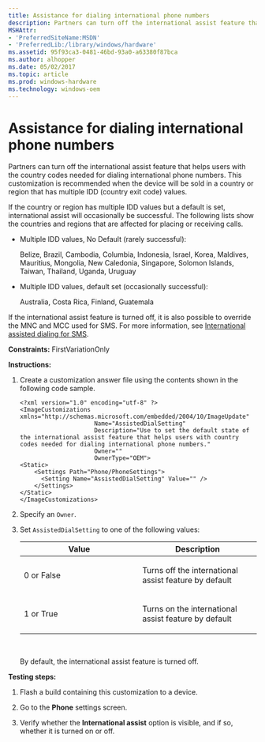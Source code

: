 ```yaml
---
title: Assistance for dialing international phone numbers
description: Partners can turn off the international assist feature that helps users with the country codes needed for dialing international phone numbers.
MSHAttr:
- 'PreferredSiteName:MSDN'
- 'PreferredLib:/library/windows/hardware'
ms.assetid: 95f93ca3-0481-46bd-93a0-a63380f87bca
ms.author: alhopper
ms.date: 05/02/2017
ms.topic: article
ms.prod: windows-hardware
ms.technology: windows-oem
---
```


# Assistance for dialing international phone numbers


Partners can turn off the international assist feature that helps users with the country codes needed for dialing international phone numbers. This customization is recommended when the device will be sold in a country or region that has multiple IDD (country exit code) values.

If the country or region has multiple IDD values but a default is set, international assist will occasionally be successful. The following lists show the countries and regions that are affected for placing or receiving calls.

-   Multiple IDD values, No Default (rarely successful):

    Belize, Brazil, Cambodia, Columbia, Indonesia, Israel, Korea, Maldives, Mauritius, Mongolia, New Caledonia, Singapore, Solomon Islands, Taiwan, Thailand, Uganda, Uruguay

-   Multiple IDD values, default set (occasionally successful):

    Australia, Costa Rica, Finland, Guatemala

If the international assist feature is turned off, it is also possible to override the MNC and MCC used for SMS. For more information, see [International assisted dialing for SMS](international-assisted-dialing-for-sms.md).

<a href="" id="constraints---firstvariationonly"></a>**Constraints:** FirstVariationOnly  

<a href="" id="instructions-"></a>**Instructions:**  
1.  Create a customization answer file using the contents shown in the following code sample.

    ``` syntax
    <?xml version="1.0" encoding="utf-8" ?>  
    <ImageCustomizations xmlns="http://schemas.microsoft.com/embedded/2004/10/ImageUpdate"  
                         Name="AssistedDialSetting"  
                         Description="Use to set the default state of the international assist feature that helps users with country codes needed for dialing international phone numbers."  
                         Owner=""  
                         OwnerType="OEM"> 
    <Static>
        <Settings Path="Phone/PhoneSettings">  
          <Setting Name="AssistedDialSetting" Value="" />      
        </Settings>  
    </Static>
    </ImageCustomizations>
    ```

2.  Specify an `Owner`.

3.  Set `AssistedDialSetting` to one of the following values:

    <table>
    <colgroup>
    <col width="50%" />
    <col width="50%" />
    </colgroup>
    <thead>
    <tr class="header">
    <th>Value</th>
    <th>Description</th>
    </tr>
    </thead>
    <tbody>
    <tr class="odd">
    <td><p>0 or False</p></td>
    <td><p>Turns off the international assist feature by default</p></td>
    </tr>
    <tr class="even">
    <td><p>1 or True</p></td>
    <td><p>Turns on the international assist feature by default</p></td>
    </tr>
    </tbody>
    </table>

     

    By default, the international assist feature is turned off.

<a href="" id="testing-steps-"></a>**Testing steps:**  
1.  Flash a build containing this customization to a device.

2.  Go to the **Phone** settings screen.

3.  Verify whether the **International assist** option is visible, and if so, whether it is turned on or off.

 

 






